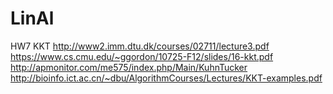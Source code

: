 # LinAl

HW7
KKT
http://www2.imm.dtu.dk/courses/02711/lecture3.pdf
https://www.cs.cmu.edu/~ggordon/10725-F12/slides/16-kkt.pdf
http://apmonitor.com/me575/index.php/Main/KuhnTucker
http://bioinfo.ict.ac.cn/~dbu/AlgorithmCourses/Lectures/KKT-examples.pdf
